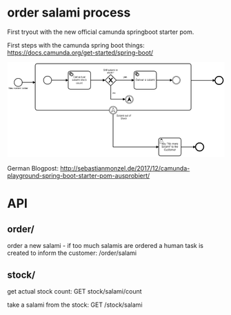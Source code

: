 # order salami process
First tryout with the new official camunda springboot starter pom.

First steps with the camunda spring boot things: https://docs.camunda.org/get-started/spring-boot/

![ordersalamiprocess](orderprocess.png)

German Blogpost: http://sebastianmonzel.de/2017/12/camunda-playground-spring-boot-starter-pom-ausprobiert/


# API

## order/
order a new salami - if too much salamis are ordered a human task is created to inform the customer:
/order/salami

## stock/

get actual stock count:
GET stock/salami/count

take a salami from the stock:
GET /stock/salami

